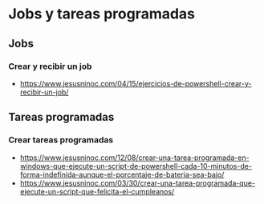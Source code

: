 # Jobs y tareas programadas

## Jobs

### Crear y recibir un job
* https://www.jesusninoc.com/04/15/ejercicios-de-powershell-crear-y-recibir-un-job/

## Tareas programadas

### Crear tareas programadas
* https://www.jesusninoc.com/12/08/crear-una-tarea-programada-en-windows-que-ejecute-un-script-de-powershell-cada-10-minutos-de-forma-indefinida-aunque-el-porcentaje-de-bateria-sea-bajo/
* https://www.jesusninoc.com/03/30/crear-una-tarea-programada-que-ejecute-un-script-que-felicita-el-cumpleanos/
